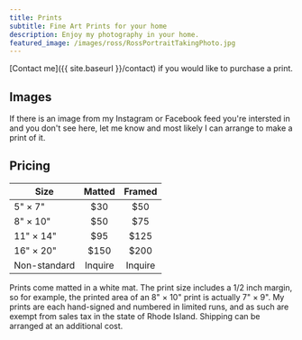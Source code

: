 ```yaml
---
title: Prints
subtitle: Fine Art Prints for your home
description: Enjoy my photography in your home.
featured_image: /images/ross/RossPortraitTakingPhoto.jpg
---
```

[Contact me]({{ site.baseurl }}/contact) if you would like to purchase a print.
## Images
If there is an image from my Instagram or Facebook feed you're intersted in and you don't see here, let me know and most likely I can arrange to make a print of it.
## Pricing

| Size         |  Matted | Framed  |
|--------------|:-------:|:-------:|
| 5" × 7"      |   $30   |   $50   |
| 8" × 10"     |   $50   |   $75   |
| 11" × 14"    |   $95   |  $125   |
| 16" × 20"    |  $150   |  $200   |
| Non-standard | Inquire | Inquire |

Prints come matted in a white mat.  The print size includes a 1/2 inch margin, so for example, the printed area of an 8" × 10" print is actually 7" × 9".  My prints are each hand-signed and numbered in limited runs, and as such are exempt from sales tax in the state of Rhode Island.  Shipping can be arranged at an additional cost.